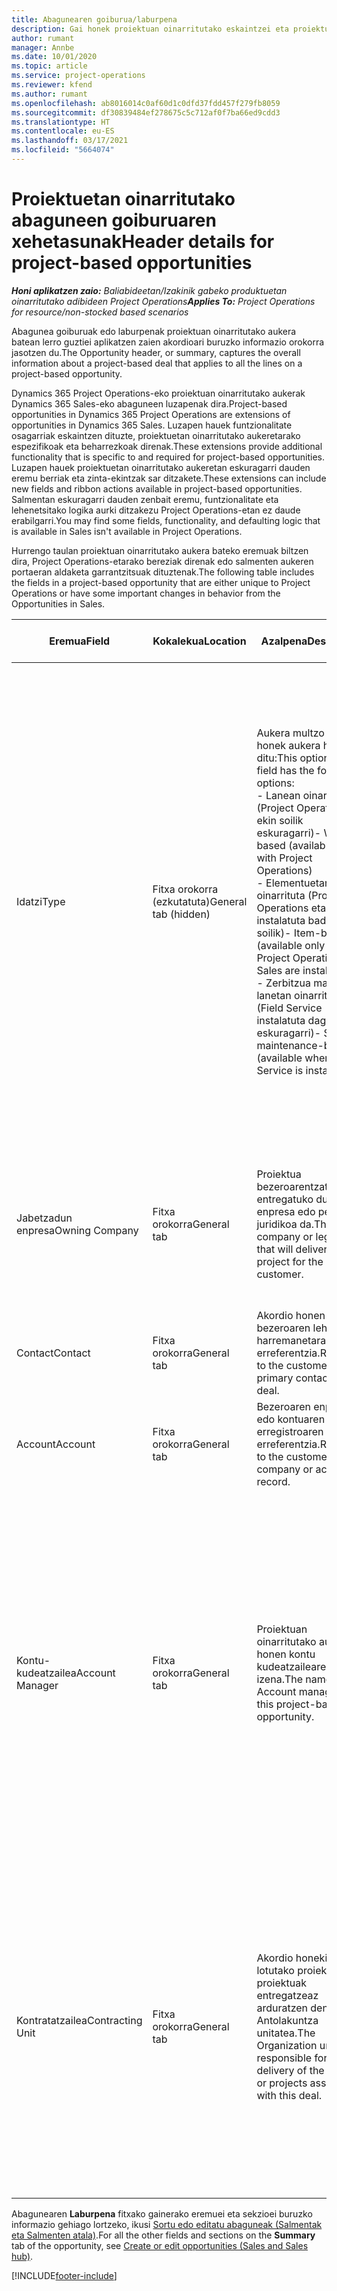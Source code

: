 ```yaml
---
title: Abagunearen goiburua/laburpena
description: Gai honek proiektuan oinarritutako eskaintzei eta proiektuetan oinarritutako aukera lerroei buruzko informazioa eskaintzen du.
author: rumant
manager: Annbe
ms.date: 10/01/2020
ms.topic: article
ms.service: project-operations
ms.reviewer: kfend
ms.author: rumant
ms.openlocfilehash: ab8016014c0af60d1c0dfd37fdd457f279fb8059
ms.sourcegitcommit: df30839484ef278675c5c712af0f7ba66ed9cdd3
ms.translationtype: HT
ms.contentlocale: eu-ES
ms.lasthandoff: 03/17/2021
ms.locfileid: "5664074"
---
```

# <a name="header-details-for-project-based-opportunities"></a><span data-ttu-id="20c5b-103">Proiektuetan oinarritutako abaguneen goiburuaren xehetasunak</span><span class="sxs-lookup"><span data-stu-id="20c5b-103">Header details for project-based opportunities</span></span>

<span data-ttu-id="20c5b-104">_**Honi aplikatzen zaio:** Baliabideetan/Izakinik gabeko produktuetan oinarritutako adibideen Project Operations_</span><span class="sxs-lookup"><span data-stu-id="20c5b-104">_**Applies To:** Project Operations for resource/non-stocked based scenarios_</span></span>


<span data-ttu-id="20c5b-105">Abagunea goiburuak edo laburpenak proiektuan oinarritutako aukera batean lerro guztiei aplikatzen zaien akordioari buruzko informazio orokorra jasotzen du.</span><span class="sxs-lookup"><span data-stu-id="20c5b-105">The Opportunity header, or summary, captures the overall information about a project-based deal that applies to all the lines on a project-based opportunity.</span></span>

<span data-ttu-id="20c5b-106">Dynamics 365 Project Operations-eko proiektuan oinarritutako aukerak Dynamics 365 Sales-eko abaguneen luzapenak dira.</span><span class="sxs-lookup"><span data-stu-id="20c5b-106">Project-based opportunities in Dynamics 365 Project Operations are extensions of opportunities in Dynamics 365 Sales.</span></span> <span data-ttu-id="20c5b-107">Luzapen hauek funtzionalitate osagarriak eskaintzen dituzte, proiektuetan oinarritutako aukeretarako espezifikoak eta beharrezkoak direnak.</span><span class="sxs-lookup"><span data-stu-id="20c5b-107">These extensions provide additional functionality that is specific to and required for project-based opportunities.</span></span> <span data-ttu-id="20c5b-108">Luzapen hauek proiektuetan oinarritutako aukeretan eskuragarri dauden eremu berriak eta zinta-ekintzak sar ditzakete.</span><span class="sxs-lookup"><span data-stu-id="20c5b-108">These extensions can include new fields and ribbon actions available in project-based opportunities.</span></span> <span data-ttu-id="20c5b-109">Salmentan eskuragarri dauden zenbait eremu, funtzionalitate eta lehenetsitako logika aurki ditzakezu Project Operations-etan ez daude erabilgarri.</span><span class="sxs-lookup"><span data-stu-id="20c5b-109">You may find some fields, functionality, and defaulting logic that is available in Sales isn't available in Project Operations.</span></span>

<span data-ttu-id="20c5b-110">Hurrengo taulan proiektuan oinarritutako aukera bateko eremuak biltzen dira, Project Operations-etarako bereziak direnak edo salmenten aukeren portaeran aldaketa garrantzitsuak dituztenak.</span><span class="sxs-lookup"><span data-stu-id="20c5b-110">The following table includes the fields in a project-based opportunity that are either unique to Project Operations or have some important changes in behavior from the Opportunities in Sales.</span></span>

| <span data-ttu-id="20c5b-111">**Eremua**</span><span class="sxs-lookup"><span data-stu-id="20c5b-111">**Field**</span></span> | <span data-ttu-id="20c5b-112">**Kokalekua**</span><span class="sxs-lookup"><span data-stu-id="20c5b-112">**Location**</span></span> | <span data-ttu-id="20c5b-113">**Azalpena**</span><span class="sxs-lookup"><span data-stu-id="20c5b-113">**Description**</span></span> | <span data-ttu-id="20c5b-114">**Downstream eragina**</span><span class="sxs-lookup"><span data-stu-id="20c5b-114">**Downstream impact**</span></span> |
| --- | --- | --- | --- |
| <span data-ttu-id="20c5b-115">Idatzi</span><span class="sxs-lookup"><span data-stu-id="20c5b-115">Type</span></span> | <span data-ttu-id="20c5b-116">Fitxa orokorra (ezkutatuta)</span><span class="sxs-lookup"><span data-stu-id="20c5b-116">General tab (hidden)</span></span> | <span data-ttu-id="20c5b-117">Aukera multzo eremu honek aukera hauek ditu:</span><span class="sxs-lookup"><span data-stu-id="20c5b-117">This option set field has the following options:</span></span></br><span data-ttu-id="20c5b-118">- Lanean oinarrituta (Project Operations-ekin soilik eskuragarri)</span><span class="sxs-lookup"><span data-stu-id="20c5b-118">- Work-based (available only with Project Operations)</span></span></br><span data-ttu-id="20c5b-119">- Elementuetan oinarrituta (Project Operations eta Sales instalatuta badituzu soilik)</span><span class="sxs-lookup"><span data-stu-id="20c5b-119">- Item-based (available only when Project Operations and Sales are installed)</span></span></br><span data-ttu-id="20c5b-120">- Zerbitzua mantentze lanetan oinarrituta (Field Service instalatuta dagoenean eskuragarri)</span><span class="sxs-lookup"><span data-stu-id="20c5b-120">- Service maintenance-based (available when Field Service is installed)</span></span> | <span data-ttu-id="20c5b-121">Project Operations erabiltzen duzunean, eremuaren balio hau automatikoki ezartzen da **Lanean oinarrituta** Abagunea proiektuan oinarrituta sailkatzen duena.</span><span class="sxs-lookup"><span data-stu-id="20c5b-121">When you use Project Operations, this field value is automatically set to **Work-based** which classifies the Opportunity as project-based.</span></span> <span data-ttu-id="20c5b-122">Abagunea proiektuan oinarrituta egon beharko litzateke akordio honetarako salmenta prozesuan proiektuaren berariazko luzapen eta funtzionalitate guztiak ahalbidetzeko.</span><span class="sxs-lookup"><span data-stu-id="20c5b-122">An Opportunity should be project-based to enable all project-specific extensions and functionality in the downstream sales process for this deal.</span></span> |
| <span data-ttu-id="20c5b-123">Jabetzadun enpresa</span><span class="sxs-lookup"><span data-stu-id="20c5b-123">Owning Company</span></span> | <span data-ttu-id="20c5b-124">Fitxa orokorra</span><span class="sxs-lookup"><span data-stu-id="20c5b-124">General tab</span></span> | <span data-ttu-id="20c5b-125">Proiektua bezeroarentzat entregatuko duen enpresa edo pertsona juridikoa da.</span><span class="sxs-lookup"><span data-stu-id="20c5b-125">This is the company or legal entity that will deliver the project for the customer.</span></span> | <span data-ttu-id="20c5b-126">Aukera honetatik sortutako Proiektuaren eskaintzan dagokion eremura kopiatuko da informazio-eremua.</span><span class="sxs-lookup"><span data-stu-id="20c5b-126">This field information will be copied to the corresponding field on the Project quote that is created from this Opportunity.</span></span> |
| <span data-ttu-id="20c5b-127">Contact</span><span class="sxs-lookup"><span data-stu-id="20c5b-127">Contact</span></span> | <span data-ttu-id="20c5b-128">Fitxa orokorra</span><span class="sxs-lookup"><span data-stu-id="20c5b-128">General tab</span></span> | <span data-ttu-id="20c5b-129">Akordio honen bezeroaren lehen harremanetarako erreferentzia.</span><span class="sxs-lookup"><span data-stu-id="20c5b-129">Reference to the customer's primary contact for this deal.</span></span> | |
| <span data-ttu-id="20c5b-130">Account</span><span class="sxs-lookup"><span data-stu-id="20c5b-130">Account</span></span> | <span data-ttu-id="20c5b-131">Fitxa orokorra</span><span class="sxs-lookup"><span data-stu-id="20c5b-131">General tab</span></span> | <span data-ttu-id="20c5b-132">Bezeroaren enpresaren edo kontuaren erregistroaren erreferentzia.</span><span class="sxs-lookup"><span data-stu-id="20c5b-132">Reference to the customer's company or account record.</span></span> | |
| <span data-ttu-id="20c5b-133">Kontu-kudeatzailea</span><span class="sxs-lookup"><span data-stu-id="20c5b-133">Account Manager</span></span> | <span data-ttu-id="20c5b-134">Fitxa orokorra</span><span class="sxs-lookup"><span data-stu-id="20c5b-134">General tab</span></span> | <span data-ttu-id="20c5b-135">Proiektuan oinarritutako aukera honen kontu kudeatzailearen izena.</span><span class="sxs-lookup"><span data-stu-id="20c5b-135">The name of the Account manager for this project-based opportunity.</span></span> | <span data-ttu-id="20c5b-136">Kontuaren kudeatzailea bezeroarekin harremana kudeatzeaz arduratzen da proiektu hau burutu bitartean.</span><span class="sxs-lookup"><span data-stu-id="20c5b-136">The Account manager is responsible for managing the relationship with the customer through the completion of this project.</span></span> <span data-ttu-id="20c5b-137">Kontuaren kudeatzaileari lotuta dagoen baliabide erreserbagarrien erregistroan oinarrituta, kontratazio unitatea lehenetsita dago.</span><span class="sxs-lookup"><span data-stu-id="20c5b-137">Based on the bookable resource record tied to the Account manager, the contracting unit is defaulted.</span></span> |
| <span data-ttu-id="20c5b-138">Kontratatzailea</span><span class="sxs-lookup"><span data-stu-id="20c5b-138">Contracting Unit</span></span> | <span data-ttu-id="20c5b-139">Fitxa orokorra</span><span class="sxs-lookup"><span data-stu-id="20c5b-139">General tab</span></span> | <span data-ttu-id="20c5b-140">Akordio honekin lotutako proiektua edo proiektuak entregatzeaz arduratzen den Antolakuntza unitatea.</span><span class="sxs-lookup"><span data-stu-id="20c5b-140">The Organization unit that is responsible for the delivery of the project or projects associated with this deal.</span></span> | <span data-ttu-id="20c5b-141">Kontratazio unitatea akordioa itxi ondoren proiektuak osatuko dituen enpresaren banaketa da.</span><span class="sxs-lookup"><span data-stu-id="20c5b-141">The contracting unit is the division of the company that will complete the project(s) after the deal is closed.</span></span> <span data-ttu-id="20c5b-142">Kontratazio unitate guztiek moneta bat dute, eta moneta hori proiektuan zehar egindako kostu estimatuen eta benetakoen berri emateko erabiltzen da.</span><span class="sxs-lookup"><span data-stu-id="20c5b-142">Every contracting unit has a currency, and this currency is used to report estimated and actual costs incurred during the project.</span></span> |

<span data-ttu-id="20c5b-143">Abagunearen **Laburpena** fitxako gainerako eremuei eta sekzioei buruzko informazio gehiago lortzeko, ikusi [Sortu edo editatu abaguneak (Salmentak eta Salmenten atala)](https://docs.microsoft.com/dynamics365/sales-enterprise/create-edit-opportunity-sales).</span><span class="sxs-lookup"><span data-stu-id="20c5b-143">For all the other fields and sections on the **Summary** tab of the opportunity, see [Create or edit opportunities (Sales and Sales hub)](https://docs.microsoft.com/dynamics365/sales-enterprise/create-edit-opportunity-sales).</span></span>


[!INCLUDE[footer-include](../includes/footer-banner.md)]
